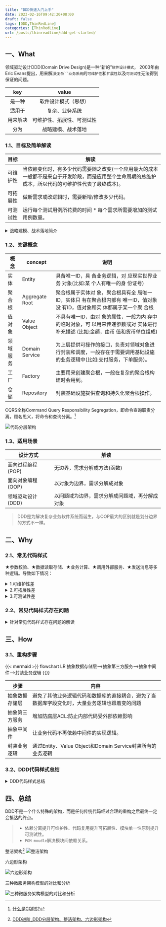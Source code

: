 ```yaml
---
title: "DDD快速入门上手"
date: 2023-02-16T09:42:20+08:00
draft: false
tags: [DDD,ThinRedLine]
categories: [ThinRedLine]
url: /posts/thinreadline/ddd-get-started/
---
```



## 一、What

领域驱动设计DDD(Domain Drive Design)是一种“新的”`软件设计模式`， 2003年由Eric Evans提出，用来解决`复杂``业务系统`的`可维护性`和`扩展性`以及`可测试性`无法得到保证的问题。

|key|value|
|:---:|:---:|
|是一种|软件设计模式（思想）|
|适用于|复杂、业务系统|
|用来解决|可维护性、拓展性、可测试性|
|分为|战略建模、战术落地|

### 1.1、目标及简单解读

|目标|解读|
|---|---|
|可维护性|当依赖变化时，有多少代码需要随之改变(一个应用最大的成本一般都不是来自于开发阶段，而是应用整个生命周期的总维护成本，所以代码的可维护性代表了最终成本)。|
|可拓展性|做新需求或改逻辑时，需要新增/修改多少代码。|
可测试性|运行每个测试用例所花费的时间 * 每个需求所需要增加的测试用例数量。|

<details>
<summary>战略建模、战术落地简介</summary>

|分类|简介|常用方法、架构|
|---|---|---|
|战略建模|战略设计是指通过站在业务视⻆去分析问题，通过事件⻛暴去识别并建立起业务领域模型。根据领域实体间的业务关联形成聚合，并在各个聚合之间建立起边界。根据业务和语义边界，将一个或数个聚合分配在不同的限界上下文中。|事件⻛暴、 四色建模法|
|战术落地|战术设计是指站在技术的视⻆，关注领域模型的具体落地实现，设计出实体、值对象、聚合根、领域服务、应用服务化、资源库等代码与逻辑细节。|整洁架构、洋葱架构、六边形架构|
</details>

### 1.2、关键概念

|概念|concept|说明|
|---|---|---|
|实体|Entity|具备唯一ID，具 备业务逻辑，对 应现实世界业务 对象(比如:某 个人有唯一的身 份证号)|
|聚合根|Aggregate Root|聚合根属于实体对 象，聚合根具有全 局唯一ID，实体只 有在聚合根内部有 唯一ID，值对象没 有ID，值对象和实 体都属于某一个聚 合根|
|值对象|Value Object|不具有唯一ID，由对 象的属性，一般为内 存中的临时对象，可 以用来传递参数或对 实体进行补充描述 (比如:金额，由币 值和货币单位组成)|
|领域服务|Domain Service|为上层提供可操作的接口，负责对领域对象进行封装和调度，一般存在于需要调用基础设施的业务逻辑中(比如:支付服务，下单服务)。|
|工厂|Factory|主要用来创建聚合根，一般在复杂的聚合根构建时会用到。|
|仓储|Repository|封装基础设施提供查询和持久化聚合根操作。|

CQRS全称Command Query Responsibility Segregation，即命令查询职责分离，顾名思义，将命令和查询分离。[^1]
[^1]: [什么是CQRS?](https://juejin.cn/post/7001738938943537160)

![代码分层架构](https://static.developers.pub/f0057d0925e448c190211038f5e826b2?imageView2/2/w/700)

### 1.3、适用场景

|设计方式|解读|
|---|---|
|面向过程编程(POP)|无边界，需求分解成方法(函数)|
|面向对象编程(OOP)| 以对象为边界，需求分解成对象|
|领域驱动设计(DDD)|以问题域为边界，需求分解成问题域，再分解成对象|

> DDD是为解决复杂业务软件系统而诞生，与OOP最大的区别就是划分边界的方式不一样。

## 二、Why

### 2.1、常见代码样式

★参数校验、★数据读取存储、★业务计算、★调用外部服务、★发送消息等多种逻辑。导致如下情况：

<details>
<summary>1.可维护性差</summary>

- **数据结构的不稳定性**:AccountPO类是一个纯数据结构，映射了数据库中的一个表。这里的问题是数据库的表结构和设计是应 用的外部依赖，⻓远来看都有可能会改变，比如数据库要做Sharding，或者换一个表设计，或者改变字段名。
- **依赖库的升级**:AccountRepository依赖Jpa的实现，如果未来升级版本，可能会造成用法的不同bug。同样的，如果未来换一 个ORM体系，迁移成本也是巨大的。
- **第三方服务依赖的不确定性**:第三方服务，比如Yahoo的汇率服务未来很有可能会有变化:轻则API签名变化，重则服务不可 用需要寻找其他可替代的服务。在这些情况下改造和迁移成本都是巨大的。同时，外部依赖的限流、熔断等方案都需要随之改 变。
- **第三方服务API的接口变化**:YahooForexService.getExchangeRate返回的结果是小数点还是百分比?入参是(source, target)还是(target, source)?谁能保证未来接口不会改变?如果改变了，核心的金额计算逻辑必须跟着改，否则会造成资 损。
- **中间件更换**:今天我们用Kafka发消息，明天如果要上阿里云用RocketMQ该怎么办?后天如果消息的序列化方式从String改为 Binary该怎么办?如果需要消息分片该怎么改?

</details>

<details>
<summary>2.可拓展性差</summary>

- 数据来源被固定、数据格式不兼容:原有的AccountPO是从本地获取的，而跨行转账的数据可能需要从一个第三方 服务获取，而服务之间数据格式不太可能是兼容的，导致从数据校验、数据读写、到异常处理、金额计算等逻辑都要 重写。
- 业务逻辑无法复用:数据格式校验的问题会导致核心业务逻辑无法复用。每个用例都是特殊逻辑的后果是最终会造成 大量的if-else语句，而这种分支多的逻辑会让分析代码非常困难，容易错过边界情况，造成bug。
- 逻辑和数据存储的相互依赖:当业务逻辑增加变得越来越复杂时，新加入的逻辑很有可能需要对数据库schema或消 息格式做变更。而变更了数据格式后会导致原有的其他逻辑需要一起跟着动。在最极端的场景下，一个新功能的增加 会导致所有原有功能的重构，成本巨大。

</details>

<details>
<summary>3.可测试性差</summary>

- 设施搭建困难:当代码中强依赖了数据库、第三方服务、中间件等外部依赖之后，想要完整跑通一个测试用例需要确保所 有依赖都能跑起来，这个在项目早期是及其困难的。在项目后期也会由于各种系统的不稳定性而导致测试无法通过。
- 运行耗时⻓:大多数的外部依赖调用都是I/O密集型，如跨网络调用、磁盘调用等，而这种I/O调用在测试时需要耗时很 久。另一个经常依赖的是笨重的框架如Spring，启动Spring容器通常需要很久。当一个测试用例需要花超过10秒钟才能跑 通时，绝大部分开发都不会很频繁的测试。
- 耦合度高:假如一段脚本中有A、B、C三个子步骤，而每个步骤有N个可能的状态，当多个子步骤耦合度高时，为了完整 覆盖所有用例，最多需要有`N * N * N`个测试用例。当耦合的子步骤越多时，需要的测试用例呈指数级增⻓。

</details>

### 2.2、常见代码样式存在问题

<details>
<summary>针对常见代码样式存在问题的解读</summary>

- **单一性原则(Single Responsibility Principle)**:单一性原则要求一个对象/类应该只有一个变更的原因。但是在这个案例里，代 码可能会因为任意一个外部依赖或计算逻辑的改变而改变。
- **依赖反转原则(Dependency Inversion Principle)**:依赖反转原则要求在代码中依赖抽象，而不是具体的实现。在这个案例里 外部依赖都是具体的实现，比如YahooForexService对应的是依赖了Yahoo提供的具体服务。同样的KafkaTemplate、Jpa的DAO 实现都属于具体实现。
- **开放封闭原则(Open Closed Principle)**:开放封闭原则指开放扩展，但是封闭修改。在这个案例里的金额计算属于可能会被修 改的代码，这个时候该逻辑应该需要被包装成为不可修改的计算类，新功能通过计算类的拓展实现。

</details>

## 三、How

### 3.1、重构步骤

{{< mermaid >}}
flowchart LR
    抽象数据存储层-->抽象第三方服务-->抽象中间件-->封装业务逻辑
{{</mermaid>}}

|步骤|内容|
|---|---|
|抽象数据存储层|避免了其他业务逻辑代码和数据库的直接耦合，避免了当数据库字段变化时，大量业务逻辑也跟着变的问题|
|抽象第三方服务|增加防腐层ACL:防止内部代码受外部依赖影响|
|抽象中间件|让业务代码不再依赖中间件的实现逻辑。|
|封装业务逻辑|通过Entity、Value Object和Domain Service封装所有的业务逻辑|

### 3.2、DDD代码样式总结

<details>
<summary>DDD代码样式总结</summary>

- 业务逻辑清晰，数据存储和业务逻辑完全分隔。
- Entity、Value Object、Domain Service 都是独立的对象，没有任何外部依赖， 但是却包含了所有核心业务逻辑，可以单独完整测试。
- 原有的TransferService不再包括任何计 算逻辑，仅仅作为组件编排，所有逻辑 均delegate到其他组件。这种仅包含 Orchestration(编排)的服务叫做 Application Service(应用服务)。

</details>

## 四、总结

DDD不是一个什么特殊的架构，而是任何传统代码经过合理的重构之后最终一定会抵达的终点。

> - 依赖分离提升可维护性、代码复用提升可拓展性、模块单一性原则提升可测试性。
> - `POM moudle`解决模块间依赖关系。

整洁架构[^2]
![整洁架构](https://img-blog.csdnimg.cn/5aad79a18e334b15a6dc0d7ca7236b8b.png)

[^2]: [DDD进阶_DDD分层架构、整洁架构、六边形架构](https://blog.csdn.net/wanghaiping1993/article/details/125459330?spm=1001.2014.3001.5502)

六边形架构

![六边形架构](https://img-blog.csdnimg.cn/84faaa7478f54956b6fc6714022b9996.png)

三种微服务架构模型的对比和分析

![三种微服务架构模型的对比和分析](https://img-blog.csdnimg.cn/9286bad3f2d24e6eb0b1f2b29f6f9b81.png)